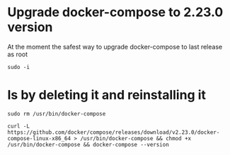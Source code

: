 # Upgrade docker-compose to 2.23.0 version

At the moment the safest way to upgrade docker-compose to last release as root

```ShellSession
sudo -i
```

# Is by deleting it and reinstalling it

```ShellSession
sudo rm /usr/bin/docker-compose
```

```ShellSession
curl -L https://github.com/docker/compose/releases/download/v2.23.0/docker-compose-linux-x86_64 > /usr/bin/docker-compose && chmod +x /usr/bin/docker-compose && docker-compose --version
```
